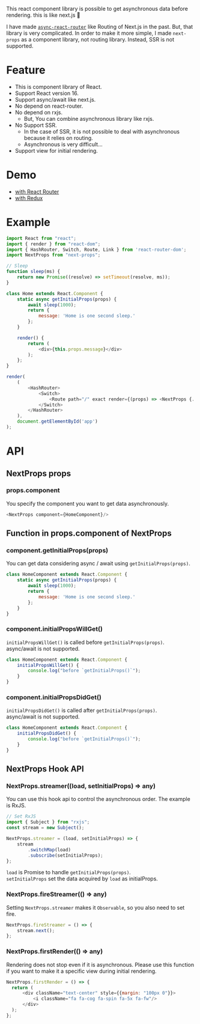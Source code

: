 This react component library is possible to get asynchronous data before rendering. this is like next.js :rocket:

I have made [`async-react-router`](https://github.com/oneut/async-react-router) like Routing of Next.js in the past.
But, that library is very complicated.
In order to make it more simple, I made `next-props` as a component library, not routing library.
Instead, SSR is not supported.

# Feature
+ This is component library of React.
+ Support React version 16.
+ Support async/await like next.js.
+ No depend on react-router.
+ No depend on rxjs.
    + But, You can combine asynchronous library like rxjs.
+ No Support SSR.
    + In the case of SSR, it is not possible to deal with asynchronous because it relies on routing.
    + Asynchronous is very difficult...
+ Support view for initial rendering.

# Demo
+ [with React Router](https://oneut.github.io/next-props/with-react-router)
+ [with Redux](https://oneut.github.io/next-props/with-redux)

# Example
```javascript
import React from "react";
import { render } from "react-dom";
import { HashRouter, Switch, Route, Link } from 'react-router-dom';
import NextProps from "next-props";

// Sleep
function sleep(ms) {
    return new Promise((resolve) => setTimeout(resolve, ms));
}

class Home extends React.Component {
    static async getInitialProps(props) {
        await sleep(1000);
        return {
            message: 'Home is one second sleep.'
        };
    }

    render() {
        return (
            <div>{this.props.message}</div>
        );
    };
}

render(
    (
        <HashRouter>
            <Switch>
                <Route path="/" exact render={(props) => <NextProps {...props} component={Home} />} />
            </Switch>
        </HashRouter>
    ),
    document.getElementById('app')
);
```

# API
## NextProps props
### props.component

You specify the component you want to get data asynchronously.

```javascript
<NextProps component={HomeComponent}/>
```

## Function in props.component of NextProps
### component.getInitialProps(props)

You can get data considering async / await using `getInitialProps(props)`.

```javascript
class HomeComponent extends React.Component {
    static async getInitialProps(props) {
        await sleep(1000);
        return {
            message: 'Home is one second sleep.'
        };
    }
}
```

### component.initialPropsWillGet()

`initialPropsWillGet()` is called before `getInitialProps(props)`.  
async/await is not supported.

```javascript
class HomeComponent extends React.Component {
    initialPropsWillGet() {
        console.log("before `getInitialProps()`");
    }
}
```

### component.initialPropsDidGet()

`initialPropsDidGet()` is called after `getInitialProps(props)`.  
async/await is not supported.

```javascript
class HomeComponent extends React.Component {
    initialPropsDidGet() {
        console.log("before `getInitialProps()`");
    }
}
```

## NextProps Hook API
### NextProps.streamer((load, setInitialProps) => any)

You can use this hook api to control the asynchronous order.
The example is RxJS.

```javascript
// Set RxJS
import { Subject } from "rxjs";
const stream = new Subject();

NextProps.streamer = (load, setInitialProps) => {
    stream
        .switchMap(load)
        .subscribe(setInitialProps);
};
```

`load` is Promise to handle `getInitialProps(props)`.  
`setInitialProps` set the data acquired by `load` as initialProps.

### NextProps.fireStreamer(() => any)

Setting `NextProps.streamer` makes it `Observable`, so you also need to set fire.

```javascript
NextProps.fireStreamer = () => {
    stream.next();
};
```

### NextProps.firstRender(() => any)

Rendering does not stop even if it is asynchronous.
Please use this function if you want to make it a specific view during initial rendering.

```javascript
NextProps.firstRender = () => {
  return (
      <div className="text-center" style={{margin: "100px 0"}}>
          <i className="fa fa-cog fa-spin fa-5x fa-fw"/>
      </div>
  );
};
```
